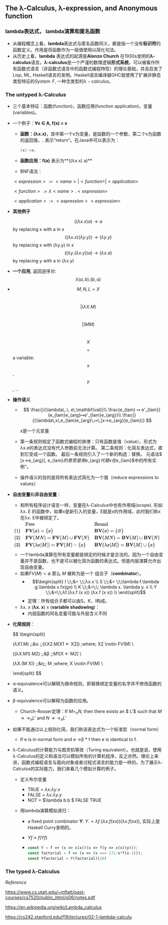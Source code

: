 ## The λ-Calculus, λ-expression,  and Anonymous function

### lambda表达式， lambda演算和匿名函数

- 从编程概念上看，**lambda**表达式与匿名函数同义，都是指一个没有**标识符**的函数定义。作用是将函数作为一级值使用以简化句法。
- 从历史上看，**lambda** 表达式的起源是**Alonzo Church** 在1930s发明的**λ-calculus**语言。**λ-calculus**是一个严谨的数理逻辑**形式系统**，可以被看作所有函数式语言（非函数式语言中的函数式编程特性）的理论基础，并且启发了Lisp, ML, Haskell语言的发明。Haskell语言编译器GHC就使用了扩展非静态类型特征的$System\;\, F$, 一种含类型的$\lambda-calculus$。

### The untyped λ-Calculus

- 三个基本特征：函数(function)，函数应用(function application)，变量(variables)。

- 一个例子：**∀x ∈ A, f(x) = x**

  - **函数：(λx.x)**，其中第一个x为变量，是函数的一个参数，第二个x为函数的返回值，**.** 表示“return”。在Java中可以表示为：

    ```java
    (x)->x;
    ```

  - **函数应用：f(a)** 表示为**((λx.x) a)** 

  -  BNF语法：

    $<expression> := <name> | <function> | <application>$

    $<function> := λ<name>.<expression>$

    $<application> := <expression><expression>$

- **其他例子**

  $$((λx.x) a) → a $$                       by replacing x with a in x 
  $$((λx.x) (λy.y)) → (λy.y)$$    by replacing x with (λy.y) in x 
  $$((λy.(λx.y)) a) → (λx.a)$$    by replacing y with a in (λx.y)

- **一个应用**, 返回逆序对: $$λ (a,b) . (b,a)$$

- $$M, N, L = X $$

  ​				$$| (λX.M) $$		

  ​	  	      $$ | (M M)$$

  ​      $$ X $$      $$= $$  a variable: $$ x$$, $$y$$, ...

- **操作语义**

  - $$
  \frac{}{\lambda\,.\, e\,\mathbf{val}}\\
    \frac{e_{lam} ↦ e'_{lam}}{e_{lam}e_{arg}↦e'_{lam}e_{arg}}\\
  \frac{}{(\lambda\,x\,e_{lam}e_{arg}\,↦\,[x→e_{arg}]e_{lam})}
    $$

    x是一个元变量

  - 第一条规则规定了函数式编程的铁律：只有函数是值（value）。形式为λx.e的表达式没有代入参数前无法计算。
    第二条规则：化简左表达式，直到它变成一个函数。
    最后一条规则引入了一个新的构造：替换。 元语法$ [x→e_{arg}]\, e_{lam}$的意思是用$e_{arg}$代替x在$e_{lam}$中的所有实例”。

  - 操作语义的目的是将所有表达式简化为一个值（reduce expressions to values）

- **自由变量**和**非自由变量**：

  - 和所有程序设计语言一样，变量在λ-Calculus中也有作用域(scope). 形如λx. E 的函数中，如果x是新引入的变量，E就是x的作用域，此时我们称x在λx. E中被绑定了。

  <img src="lambda calculus.assets/free.png" alt="free" style="zoom:100%;" />

  

  - 一个lambda演算在所有变量都是绑定的时候才是合法的。因为一个自由变量并不是函数，也不是可以被化简为函数的表达式。但是内层演算允许出现自由变量。
  - 如果$FV(M)=∅$ 那么 $M$ 被称为是一个 组合子（**combinator**）。
    - $$\begin{split} I \;\;&= \;\;λx.x  \\ S \;\;&= \;\;\lambda f.\lambda g.\lambda x.fx(gx) \\ K \;\;&=\;\; \lambda x. \lambda y. x \\ Y \;\;&=\;\;λf.(λx.f (x x)) (λx.f (x x))  \\ \end{split}$$
    - 定理：所有组合子都可以由S，K，I构成。
  - λx. x (**λx. x**) x (**variable shadowing**)：
    - 内层函数的同名变量可能与外层含义不同

- **化简规则**：

  
  $$
  \begin{split}
  
  (λX1.M) \;\;&α \;\;(λX2.M[X1 ← X2]) \;where\;  X2 \notin FV(M) \\
  
  ((λX.M1) M2) \;\;&β \;\;M1[X ← M2] \\
  
  (λX.(M X)) \;\;&η\;\; M \;where\; X \notin FV(M) \\
  
  \end{split}
  $$

- α-equivalence可以解释为换命规则，即替换绑定变量的名字并不修改函数的语义。

- β-equivalence可以解释为函数的应用。

  -  Church-Rosser定理：If $M =_n N$, then there exists an $ L'$  such that $M →→_n L'$  and $N →→_n L'$ 

- 如果不能通过以上规则化简，我们称该表达式为一个标准型（normal form）

  - If e is in normal form and e ->β * f then e is identical to f.

- λ-Calculus的计算能力与图灵机等效（Turing equivalent）。也就是说，使用λ-Calculus的定义和语法可以模拟所有的计算机程序，反之亦然。理论上来讲，函数式编程语言与面向对象或者过程式语言的能力是一样的。为了展示λ-Calculus的实际能力，我们来看几个模拟计算的例子。

  - 定义布尔变量

    - TRUE = $\lambda x. \lambda y. x$
    - FALSE = $\lambda x. \lambda y. y$
    - NOT = $\lambda b.b $ FALSE TRUE​

  - 用lambda演算模拟递归：

    - a fixed point combinator **Y**:   $Y .= λf.(λx.f (x x)) (λx.f (x x))$, 实际上是Haskell Curry发明的。

    - $Y f ≡ f (Y f )$

    - ```javascript
      const Y = f => (x => x(x))(x => f(y => x(x)(y)));
      const factorial = f => (x => (x === 1?1:x*f(x-1)));
      const Yfactorial = Y(factorial)(10)
      ```

### The typed λ-Calculus


$Reference$


https://www.cs.utah.edu/~mflatt/past-courses/cs7520/public_html/s06/notes.pdf

https://en.wikipedia.org/wiki/Lambda_calculus

https://cs242.stanford.edu/f19/lectures/02-1-lambda-calculu
